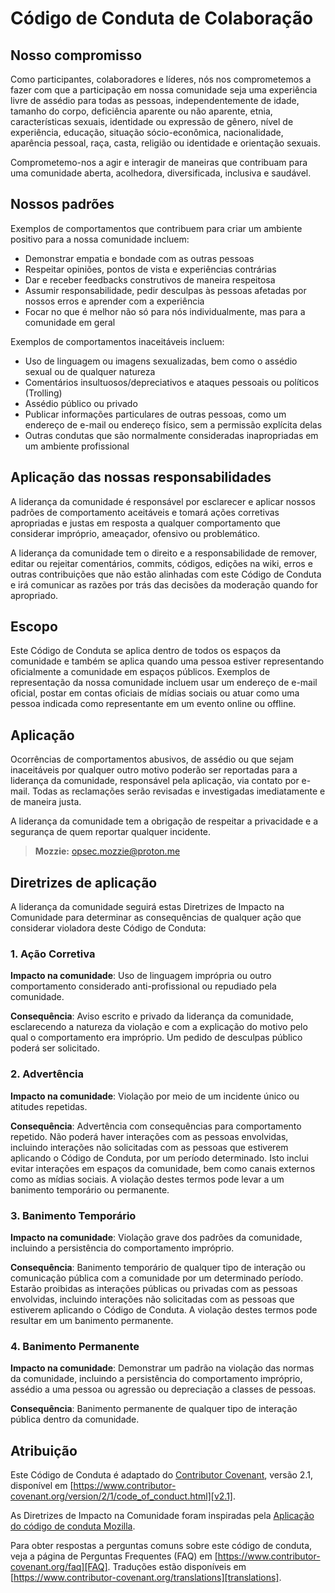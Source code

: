 
# Código de Conduta de Colaboração

## Nosso compromisso

Como participantes, colaboradores e líderes, nós nos comprometemos a fazer com que a participação em nossa comunidade seja uma experiência livre de assédio para todas as pessoas, independentemente de idade, tamanho do corpo, deficiência aparente ou não aparente, etnia, características sexuais, identidade ou expressão de gênero, nível de experiência, educação, situação sócio-econômica, nacionalidade, aparência pessoal, raça, casta, religião ou identidade e orientação sexuais.

Comprometemo-nos a agir e interagir de maneiras que contribuam para uma comunidade aberta, acolhedora, diversificada, inclusiva e saudável.

## Nossos padrões

Exemplos de comportamentos que contribuem para criar um ambiente positivo para a nossa comunidade incluem:

* Demonstrar empatia e bondade com as outras pessoas
* Respeitar opiniões, pontos de vista e experiências contrárias
* Dar e receber feedbacks construtivos de maneira respeitosa
* Assumir responsabilidade, pedir desculpas às pessoas afetadas por nossos erros e aprender com a experiência
* Focar no que é melhor não só para nós individualmente, mas para a comunidade em geral

Exemplos de comportamentos inaceitáveis incluem:

* Uso de linguagem ou imagens sexualizadas, bem como o assédio sexual ou de qualquer natureza
* Comentários insultuosos/depreciativos e ataques pessoais ou políticos (Trolling)
* Assédio público ou privado
* Publicar informações particulares de outras pessoas, como um endereço de e-mail ou endereço físico, sem a permissão explícita delas
* Outras condutas que são normalmente consideradas inapropriadas em um ambiente profissional

## Aplicação das nossas responsabilidades

A liderança da comunidade é responsável por esclarecer e aplicar nossos padrões de comportamento aceitáveis e tomará ações corretivas apropriadas e justas em resposta a qualquer comportamento que considerar impróprio, ameaçador, ofensivo ou problemático.

A liderança da comunidade tem o direito e a responsabilidade de remover, editar ou rejeitar comentários, commits, códigos, edições na wiki, erros e outras contribuições que não estão alinhadas com este Código de Conduta e irá comunicar as razões por trás das decisões da moderação quando for apropriado.

## Escopo

Este Código de Conduta se aplica dentro de todos os espaços da comunidade e também se aplica quando uma pessoa estiver representando oficialmente a comunidade em espaços públicos. Exemplos de representação da nossa comunidade incluem usar um endereço de e-mail oficial, postar em contas oficiais de mídias sociais ou atuar como uma pessoa indicada como representante em um evento online ou offline.

## Aplicação

Ocorrências de comportamentos abusivos, de assédio ou que sejam inaceitáveis por qualquer outro motivo poderão ser reportadas para a liderança da comunidade, responsável pela aplicação, via contato por e-mail. Todas as reclamações serão revisadas e investigadas imediatamente e de maneira justa.

A liderança da comunidade tem a obrigação de respeitar a privacidade e a segurança de quem reportar qualquer incidente.

> **Mozzie:** opsec.mozzie@proton.me

## Diretrizes de aplicação

A liderança da comunidade seguirá estas Diretrizes de Impacto na Comunidade para determinar as consequências de qualquer ação que considerar violadora deste Código de Conduta:

### 1. Ação Corretiva

**Impacto na comunidade**: Uso de linguagem imprópria ou outro comportamento considerado anti-profissional ou repudiado pela comunidade.

**Consequência**: Aviso escrito e privado da liderança da comunidade, esclarecendo a natureza da violação e com a explicação do motivo pelo qual o comportamento era impróprio. Um pedido de desculpas público poderá ser solicitado.

### 2. Advertência

**Impacto na comunidade**: Violação por meio de um incidente único ou atitudes repetidas.

**Consequência**: Advertência com consequências para comportamento repetido. Não poderá haver interações com as pessoas envolvidas, incluindo interações não solicitadas com as pessoas que estiverem aplicando o Código de Conduta, por um período determinado. Isto inclui evitar interações em espaços da comunidade, bem como canais externos como as mídias sociais. A violação destes termos pode levar a um banimento temporário ou permanente.

### 3. Banimento Temporário

**Impacto na comunidade**: Violação grave dos padrões da comunidade, incluindo a persistência do comportamento impróprio.

**Consequência**: Banimento temporário de qualquer tipo de interação ou comunicação pública com a comunidade por um determinado período. Estarão proibidas as interações públicas ou privadas com as pessoas envolvidas, incluindo interações não solicitadas com as pessoas que estiverem aplicando o Código de Conduta. A violação destes termos pode resultar em um banimento permanente.

### 4. Banimento Permanente

**Impacto na comunidade**: Demonstrar um padrão na violação das normas da comunidade, incluindo a persistência do comportamento impróprio, assédio a uma pessoa ou agressão ou depreciação a classes de pessoas.

**Consequência**: Banimento permanente de qualquer tipo de interação pública dentro da comunidade.

## Atribuição

Este Código de Conduta é adaptado do [Contributor Covenant][homepage], versão 2.1, disponível em [https://www.contributor-covenant.org/version/2/1/code_of_conduct.html][v2.1].

As Diretrizes de Impacto na Comunidade foram inspiradas pela
[Aplicação do código de conduta Mozilla][Mozilla CoC].

Para obter respostas a perguntas comuns sobre este código de conduta, veja a página de Perguntas Frequentes (FAQ) em [https://www.contributor-covenant.org/faq][FAQ]. Traduções estão disponíveis em [https://www.contributor-covenant.org/translations][translations].

[homepage]: https://www.contributor-covenant.org
[v2.1]: https://www.contributor-covenant.org/version/2/1/code_of_conduct.html
[Mozilla CoC]: https://github.com/mozilla/diversity
[FAQ]: https://www.contributor-covenant.org/faq
[translations]: https://www.contributor-covenant.org/translations
